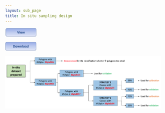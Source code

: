 ```yaml
---
layout: sub_page
title: In situ sampling design
---
```


[<img src="./buttons/view_button.png" width="100"/>](https://nicolasdeffense.github.io/eo-toolbox/notebooks/7_Classification/in_situ_sampling_design.html)

[<img src="./buttons/download_button.png" width="100"/>](https://nicolasdeffense.github.io/eo-toolbox/notebooks/7_Classification/in_situ_sampling_design.ipynb)


<img src="./notebooks/7_Classification/figures/in_situ_sampling_design.png" width="500">

